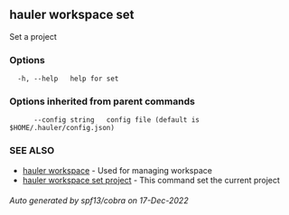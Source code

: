 ## hauler workspace set

Set a project

### Options

```
  -h, --help   help for set
```

### Options inherited from parent commands

```
      --config string   config file (default is $HOME/.hauler/config.json)
```

### SEE ALSO

* [hauler workspace](hauler_workspace.md)	 - Used for managing workspace
* [hauler workspace set project](hauler_workspace_set_project.md)	 - This command set the current project

###### Auto generated by spf13/cobra on 17-Dec-2022

